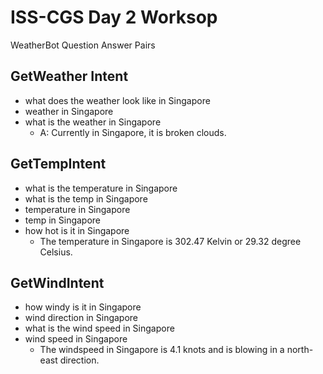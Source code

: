 # ISS-CGS Day 2 Worksop
WeatherBot Question Answer Pairs

## GetWeather Intent
* what does the weather look like in Singapore
* weather in Singapore
* what is the weather in Singapore
	* A: Currently in Singapore, it is broken clouds.

## GetTempIntent
* what is the temperature in Singapore
* what is the temp in Singapore
* temperature in Singapore
* temp in Singapore
* how hot is it in Singapore
	* The temperature in Singapore is 302.47 Kelvin or 29.32 degree Celsius.

## GetWindIntent
* how windy is it in Singapore
* wind direction in Singapore
* what is the wind speed in Singapore
* wind speed in Singapore
	* The windspeed in Singapore is 4.1 knots and is blowing in a north-east direction.
